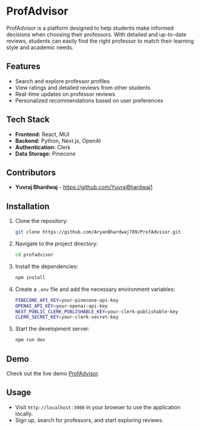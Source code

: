 # ProfAdvisor

ProfAdvisor is a platform designed to help students make informed decisions when choosing their professors. With detailed and up-to-date reviews, students can easily find the right professor to match their learning style and academic needs.

## Features

- Search and explore professor profiles
- View ratings and detailed reviews from other students
- Real-time updates on professor reviews
- Personalized recommendations based on user preferences

## Tech Stack

- **Frontend:** React, MUI
- **Backend:** Python, Next.js, OpenAI
- **Authentication:** Clerk
- **Data Storage:** Pinecone

## Contributors

- **Yuvraj Bhardwaj** - https://github.com/YuvrajBhardwaj1

## Installation

1. Clone the repository:
    ```bash
    git clone https://github.com/AryanBhardwaj789/ProfAdvisor.git
    ```
2. Navigate to the project directory:
    ```bash
    cd profadvisor
    ```
3. Install the dependencies:
    ```bash
    npm install
    ```
4. Create a `.env` file and add the necessary environment variables:
    ```bash
    PINECONE_API_KEY=your-pinecone-api-key
    OPENAI_API_KEY=your-openai-api-key
    NEXT_PUBLIC_CLERK_PUBLISHABLE_KEY=your-clerk-publishable-key
    CLERK_SECRET_KEY=your-clerk-secret-key
    ```
5. Start the development server:
    ```bash
    npm run dev
    ```

## Demo

Check out the live demo [ProfAdvisor](https://profadvisor.vercel.app/).

## Usage

- Visit `http://localhost:3000` in your browser to use the application locally.
- Sign up, search for professors, and start exploring reviews.
